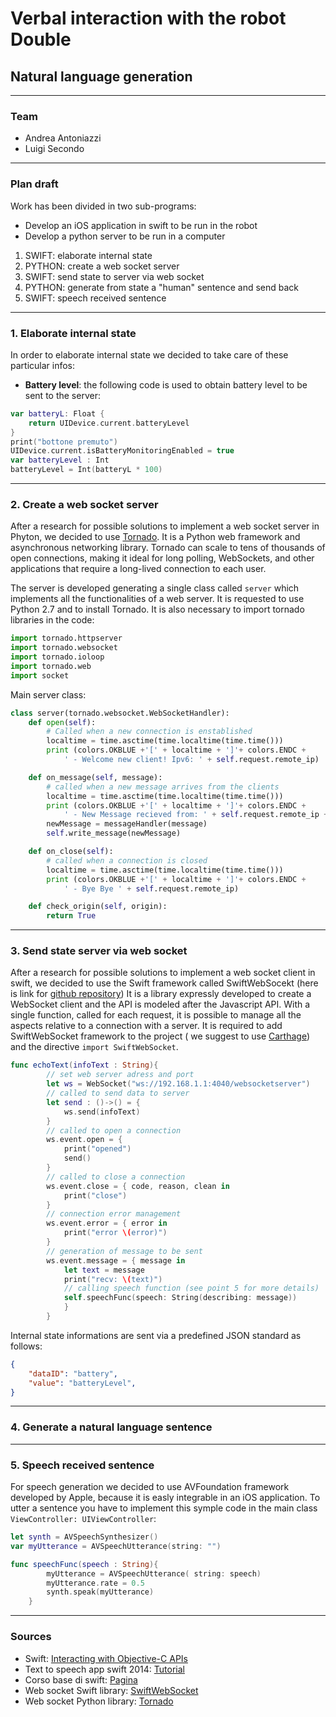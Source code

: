 # Verbal interaction with the robot Double
## Natural language generation

---

### Team

* Andrea Antoniazzi
* Luigi Secondo

___

### Plan draft

Work has been divided in two sub-programs:
- Develop an iOS application in swift to be run in the robot
- Develop a python server to be run in a computer 

1. SWIFT: elaborate internal state
2. PYTHON: create a web socket server
3. SWIFT: send state to server via web socket
4. PYTHON: generate from state a "human" sentence and send back
5. SWIFT: speech received sentence

___

### 1. Elaborate internal state
In order to elaborate internal state we decided to take care of these particular infos:
* __Battery level__: the following code is used to obtain battery level to be sent to the server: 
```swift
var batteryL: Float {
    return UIDevice.current.batteryLevel
}
print("bottone premuto")
UIDevice.current.isBatteryMonitoringEnabled = true
var batteryLevel : Int
batteryLevel = Int(batteryL * 100)
```

___

### 2. Create a web socket server
After a research for possible solutions to implement a web socket server in Phyton, we decided to use [Tornado](http://www.tornadoweb.org/en/stable/). It is a Python web framework and asynchronous networking library. Tornado can scale to tens of thousands of open connections, making it ideal for long polling, WebSockets, and other applications that require a long-lived connection to each user.

The server is developed generating a single class called `server` which implements all the functionalities of a web server.
It is requested to use Python 2.7  and to install Tornado. It is also necessary to import tornado libraries in the code: 
```python
import tornado.httpserver
import tornado.websocket
import tornado.ioloop
import tornado.web
import socket
```
Main server class:
```python
class server(tornado.websocket.WebSocketHandler):
    def open(self):
        # Called when a new connection is enstablished
        localtime = time.asctime(time.localtime(time.time()))
        print (colors.OKBLUE +'[' + localtime + ']'+ colors.ENDC +
            ' - Welcome new client! Ipv6: ' + self.request.remote_ip)

    def on_message(self, message):
        # called when a new message arrives from the clients
        localtime = time.asctime(time.localtime(time.time()))
        print (colors.OKBLUE +'[' + localtime + ']'+ colors.ENDC +
            ' - New Message recieved from: ' + self.request.remote_ip + ' -> ' + message)
        newMessage = messageHandler(message)
        self.write_message(newMessage)

    def on_close(self):
        # called when a connection is closed
        localtime = time.asctime(time.localtime(time.time()))
        print (colors.OKBLUE +'[' + localtime + ']'+ colors.ENDC +
            ' - Bye Bye ' + self.request.remote_ip)

    def check_origin(self, origin):
        return True
```

___

### 3. Send state server via web socket

After a research for possible solutions to implement a web socket client in swift, we decided to use the Swift framework called SwiftWebSocekt (here is link for [github repository](https://github.com/tidwall/SwiftWebSocket))
It is a library expressly developed to create a WebSocket client and the API is modeled after the Javascript API.
With a single function, called for each request, it is possible to manage all the aspects relative to a connection with a server.
It is required to add SwiftWebSocket framework to the project ( we suggest to use [Carthage](https://github.com/Carthage/Carthage)) and the directive `import SwiftWebSocket`.
```swift
func echoText(infoText : String){
        // set web server adress and port 
        let ws = WebSocket("ws://192.168.1.1:4040/websocketserver")
        // called to send data to server
        let send : ()->() = {
            ws.send(infoText)
        }
        // called to open a connection
        ws.event.open = {
            print("opened")
            send()
        }
        // called to close a connection
        ws.event.close = { code, reason, clean in
            print("close")
        }
        // connection error management
        ws.event.error = { error in
            print("error \(error)")
        }
        // generation of message to be sent
        ws.event.message = { message in
            let text = message
            print("recv: \(text)")
            // calling speech function (see point 5 for more details)
            self.speechFunc(speech: String(describing: message))
            }
        }
```
Internal state informations are sent via a predefined JSON standard as follows: 
```json
{
    "dataID": "battery",
    "value": "batteryLevel",
}
```
___

### 4. Generate a natural language sentence

___

### 5. Speech received sentence

For speech generation we decided to use AVFoundation framework developed by Apple, because it is easly integrable in an iOS application. To utter a sentence you have to implement this symple code in the main class `ViewController: UIViewController`:
```swift
let synth = AVSpeechSynthesizer()
var myUtterance = AVSpeechUtterance(string: "")

func speechFunc(speech : String){
        myUtterance = AVSpeechUtterance( string: speech)
        myUtterance.rate = 0.5
        synth.speak(myUtterance)
    }
```
___

### Sources
* Swift: [Interacting with Objective-C APIs](https://developer.apple.com/library/content/documentation/Swift/Conceptual/BuildingCocoaApps/InteractingWithObjective-CAPIs.html#//apple_ref/doc/uid/TP40014216-CH4-ID35)
* Text to speech app swift 2014: [Tutorial](https://code.tutsplus.com/tutorials/create-a-text-to-speech-app-with-swift--cms-22229)
* Corso base di swift: [Pagina](https://www.xcoding.it/lezione/programmazione-ad-oggetti-in-swift/)
* Web socket Swift library: [SwiftWebSocket](https://github.com/tidwall/SwiftWebSocket)
* Web socket Python library: [Tornado](http://www.tornadoweb.org/en/stable/)